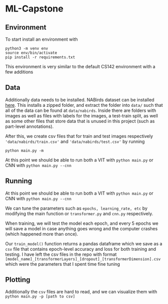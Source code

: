 # ML-Capstone
## Environment
To start install an environment with 
```
python3 -m venv env
source env/bin/activate
pip install -r requirements.txt
```
This environment is very similar to the default CS142 environment with a few additions

## Data
Additionally data needs to be installed. NABirds dataset can be installed [here](https://dl.allaboutbirds.org/nabirds). This installs a zipped folder, and extract the folder into `data/` such that all of the data can be found at `data/nabirds`. Inside there are folders with images as well as files with labels for the images, a test-train split, as well as some other files that store data that is unused in this project (such as part-level annotations).

After this, we create csv files that for train and test images respectively `'data/nabirds/train.csv'` and `'data/nabirds/test.csv'` by running

```
python main.py -m
```

At this point we should be able to run both a VIT with `python main.py` or CNN with `python main.py --cnn`

## Running
At this point we should be able to run both a VIT with `python main.py` or CNN with `python main.py --cnn`

We can tune the parameters such as `epochs, learning_rate, etc` by modifying the main function or `transformer.py` and `cnn.py` respectively. 

When training, we will test the model each epoch, and every 5 epochs we will save a model in case anything goes wrong and the computer crashes (which happened more than once).

Our `train_model()` function returns a pandas dataframe which we save as a `csv` file that contains epoch-level accuracy and loss for both training and testing. I have left the csv files in the repo with format `[model_name]_[transformerLayers]_[dropout]_[transformerDimension].csv` which were the parameters that I spent time fine tuning

## Plotting
Additionally the `csv` files are hard to read, and we can visualize them with `python main.py -p [path to csv]`
